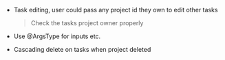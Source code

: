 - Task editing, user could pass any project id they own to edit other tasks

  > Check the tasks project owner properly

- Use @ArgsType for inputs etc.
- Cascading delete on tasks when project deleted

